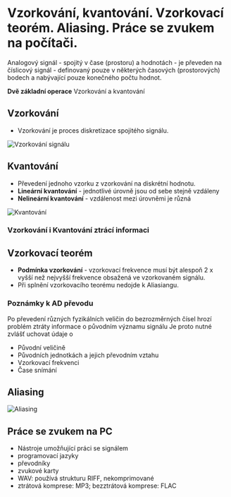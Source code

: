 # Vzorkování, kvantování. Vzorkovací teorém. Aliasing. Práce se zvukem na počítači.
Analogový signál - spojitý v čase (prostoru) a hodnotách - je převeden na číslicový signál - definovaný pouze v některých časových (prostorových) bodech a nabývající pouze konečného počtu hodnot.

**Dvě základní operace** Vzorkování a kvantování

## Vzorkování
- Vzorkování je proces diskretizace spojitého signálu.

![Vzorkování signálu](https://user-images.githubusercontent.com/29363626/119259663-8f326100-bbcf-11eb-8c0b-d7e30e8ad636.png)

## Kvantování
- Převedení jednoho vzorku z vzorkování na diskrétní hodnotu.
- **Lineární kvantování** - jednotlivé úrovně jsou od sebe stejně vzdáleny
- **Nelineární kvantování** -  vzdálenost mezi úrovněmi je různá

![Kvantování](https://user-images.githubusercontent.com/29363626/119260720-50eb7080-bbd4-11eb-803a-d68c7bbf7199.png)

### Vzorkování i Kvantování ztrácí informaci

## Vzorkovací teorém
- **Podmínka vzorkování** - vzorkovací frekvence musí být alespoň 2 x vyšší než nejvyšší frekvence obsažená ve vzorkovaném signálu.
- Při splnění vzorkovacího teorému nedojde k Aliasiangu.

### Poznámky k AD převodu
Po převedení různých fyzikálních veličin do bezrozměrných čísel hrozí problém ztráty informace o původním významu signálu
Je proto nutné zvlášť uchovat údaje o 
- Původní veličině
- Původních jednotkách a jejich převodním  vztahu
- Vzorkovací frekvenci
- Čase snímání

## Aliasing

![Aliasing](https://user-images.githubusercontent.com/29363626/119261123-36b29200-bbd6-11eb-8e7b-e95e091bc4e5.png)

## Práce se zvukem na PC
- Nástroje umožňující práci se signálem
- programovací jazyky
- převodníky
- zvukové karty
- WAV: používá strukturu RIFF, nekomprimované
- ztrátová komprese: MP3; bezztrátová komprese: FLAC
